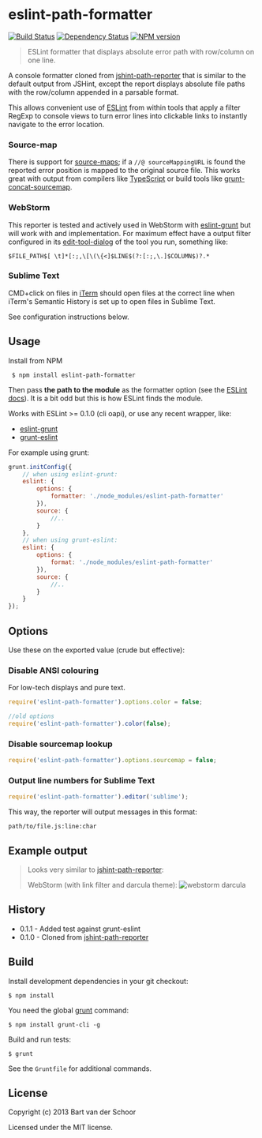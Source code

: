 # eslint-path-formatter

[![Build Status](https://secure.travis-ci.org/Bartvds/eslint-path-formatter.png?branch=master)](http://travis-ci.org/Bartvds/eslint-path-formatter) [![Dependency Status](https://gemnasium.com/Bartvds/eslint-path-formatter.png)](https://gemnasium.com/Bartvds/eslint-path-formatter) [![NPM version](https://badge.fury.io/js/eslint-path-formatter.png)](http://badge.fury.io/js/eslint-path-formatter)

> ESLint formatter that displays absolute error path with row/column on one line.

A console formatter cloned from [jshint-path-reporter](https://github.com/Bartvds/jshint-path-reporter) that is similar to the default output from JSHint, except the report displays absolute file paths with the row/column appended in a parsable format.

This allows convenient use of [ESLint](https://github.com/nzakas/eslint) from within tools that apply a filter RegExp to console views to turn error lines into clickable links to instantly navigate to the error location.

### Source-map

There is support for [source-maps](https://github.com/mozilla/source-map); if a `//@ sourceMappingURL` is found the reported error position is mapped to the original source file. This works great with output from compilers like [TypeScript](http://www.typescriptlang.org/) or build tools like [grunt-concat-sourcemap](https://github.com/kozy4324/grunt-concat-sourcemap).

### WebStorm

This reporter is tested and actively used in WebStorm with [eslint-grunt](https://github.com/iancmyers/eslint-grunt) but will work with and implementation. For maximum effect have a output filter configured in its [edit-tool-dialog](https://www.jetbrains.com/webstorm/webhelp/edit-tool-dialog.html) of the tool you run, something like:

````
$FILE_PATH$[ \t]*[:;,\[\(\{<]$LINE$(?:[:;,\.]$COLUMN$)?.*
````

### Sublime Text

CMD+click on files in [iTerm](https://www.iterm2.com/) should open files at the correct line when iTerm's Semantic History is set up to open files in Sublime Text.

See configuration instructions below.

## Usage

Install from NPM

````
 $ npm install eslint-path-formatter
````

Then pass **the path to the module** as the formatter option (see the [ESLint docs](https://github.com/nzakas/eslint/tree/master/docs/command-line-interface)). It is a bit odd but this is how ESLint finds the module.  

Works with ESLint >= 0.1.0 (cli oapi), or use any recent wrapper, like:

* [eslint-grunt](https://github.com/iancmyers/eslint-grunt)
* [grunt-eslint](https://github.com/sindresorhus/grunt-eslint)

For example using grunt:

````js
grunt.initConfig({
	// when using eslint-grunt:
	eslint: {
		options: {
			formatter: './node_modules/eslint-path-formatter'
		}),
		source: {
			//..
		}
	},
	// when using grunt-eslint:
	eslint: {
		options: {
			format: './node_modules/eslint-path-formatter'
		}),
		source: {
			//..
		}
	}
});
````

## Options

Use these on the exported value (crude but effective):

### Disable ANSI colouring

For low-tech displays and pure text.

````js
require('eslint-path-formatter').options.color = false;

//old options
require('eslint-path-formatter').color(false);
````

### Disable sourcemap lookup

````js
require('eslint-path-formatter').options.sourcemap = false;
````

### Output line numbers for Sublime Text

```js
require('eslint-path-formatter').editor('sublime');
```

This way, the reporter will output messages in this format:

```
path/to/file.js:line:char
```

## Example output

> Looks very similar to [jshint-path-reporter](https://github.com/Bartvds/jshint-path-reporter):
>  
> WebStorm (with link filter and darcula theme):
> ![webstorm darcula](https://raw.github.com/Bartvds/jshint-path-reporter/master/media/example_output_webstorm.png)

## History

* 0.1.1 - Added test against grunt-eslint
* 0.1.0 - Cloned from [jshint-path-reporter](https://github.com/Bartvds/jshint-path-reporter)

## Build

Install development dependencies in your git checkout:
````
$ npm install
````

You need the global [grunt](http://gruntjs.com) command:
````
$ npm install grunt-cli -g
````

Build and run tests:
````
$ grunt
````

See the `Gruntfile` for additional commands.

## License

Copyright (c) 2013 Bart van der Schoor

Licensed under the MIT license.

